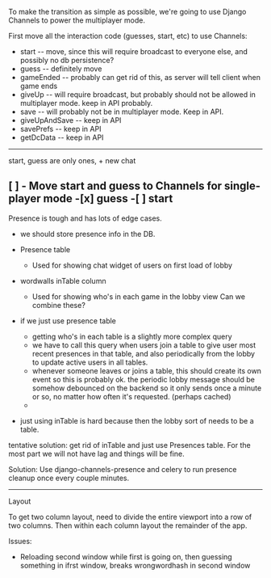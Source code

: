 To make the transition as simple as possible, we're going to use Django Channels to power the multiplayer mode.

First move all the interaction code (guesses, start, etc) to use Channels:

- start  -- move, since this will require broadcast to everyone else, and possibly no db persistence?
- guess -- definitely move 
- gameEnded -- probably can get rid of this, as server will tell client when game ends
- giveUp -- will require broadcast, but probably should not be allowed in multiplayer mode. keep in API probably.
- save -- will probably not be in multiplayer mode. Keep in API.
- giveUpAndSave -- keep in API
- savePrefs  -- keep in API
- getDcData  -- keep in API


----

start, guess are only ones, + new chat

[ ] - Move start and guess to Channels for single-player mode
        -[x] guess
        -[ ] start
----

Presence is tough and has lots of edge cases.
- we should store presence info in the DB.
- Presence table
    + Used for showing chat widget of users on first load of lobby
- wordwalls inTable column
    + Used for showing who's in each game in the lobby view
Can we combine these?

- if we just use presence table
    + getting who's in each table is a slightly more complex query
    + we have to call this query when users join a table to give user most recent presences in that table, and also periodically from the lobby to update active users in all tables.
    + whenever someone leaves or joins a table, this should create its own event so this is probably ok. the periodic lobby message should be somehow debounced on the backend so it only sends once a minute or so, no matter how often it's requested. (perhaps cached)
    + 
- just using inTable is hard because then the lobby sort of needs to be a table.

tentative solution: get rid of inTable and just use Presences table. For the most part we will not have lag and things will be fine.

Solution: Use django-channels-presence and celery to run presence cleanup once every couple minutes.

----
Layout

To get two column layout, need to divide the entire viewport into a row of two columns. Then within each column layout the remainder of the app. 

Issues:
- Reloading second window while first is going on, then guessing something in ifrst window, breaks wrongwordhash in second window
